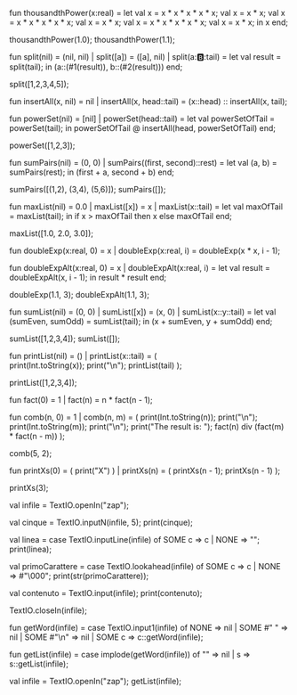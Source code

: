 fun thousandthPower(x:real) =
    let
        val x = x * x * x * x * x;
        val x = x * x; 
        val x = x * x * x * x * x;
        val x = x * x;
        val x = x * x * x * x * x;
        val x = x * x;
    in
        x
    end;

thousandthPower(1.0);
thousandthPower(1.1);

fun split(nil) = (nil, nil)
    | split([a]) = ([a], nil)
    | split(a::b::tail) =
        let
            val result = split(tail);
        in 
            (a::(#1(result)), b::(#2(result)))
        end;

split([1,2,3,4,5]);

fun insertAll(x, nil) = nil
    | insertAll(x, head::tail) = (x::head) :: insertAll(x, tail);

fun powerSet(nil) = [nil]
    | powerSet(head::tail) = 
        let
            val powerSetOfTail = powerSet(tail);
        in 
            powerSetOfTail @ insertAll(head, powerSetOfTail)
        end;

powerSet([1,2,3]);

fun sumPairs(nil) = (0, 0)
    | sumPairs((first, second)::rest) = 
        let
            val (a, b) = sumPairs(rest);
        in 
            (first + a, second + b)
        end;

sumPairs([(1,2), (3,4), (5,6)]);
sumPairs([]);

fun maxList(nil) = 0.0
    | maxList([x]) = x
    | maxList(x::tail) = 
        let
            val maxOfTail = maxList(tail);
        in
            if x > maxOfTail then 
                x
            else
                maxOfTail
        end;

maxList([1.0, 2.0, 3.0]);

fun doubleExp(x:real, 0) = x
    | doubleExp(x:real, i) = doubleExp(x * x, i - 1);

fun doubleExpAlt(x:real, 0) = x
    | doubleExpAlt(x:real, i) = 
        let
            val result = doubleExpAlt(x, i - 1);
        in 
            result * result
        end;

doubleExp(1.1, 3);
doubleExpAlt(1.1, 3);

fun sumList(nil) = (0, 0)
    | sumList([x]) = (x, 0)
    | sumList(x::y::tail) = 
        let
            val (sumEven, sumOdd) = sumList(tail);
        in 
            (x + sumEven, y + sumOdd)
        end;

sumList([1,2,3,4]);
sumList([]);

fun printList(nil) = ()
    | printList(x::tail) = 
        (   
            print(Int.toString(x));
            print("\n");
            printList(tail)
        );

printList([1,2,3,4]);

fun fact(0) = 1 
    | fact(n) = n * fact(n - 1);

fun comb(n, 0) = 1
    | comb(n, m) = (
        print(Int.toString(n));
        print("\n");
        print(Int.toString(m));
        print("\n");
        print("The result is: ");
        fact(n) div (fact(m) * fact(n - m))
    );

comb(5, 2);

fun printXs(0) = ( print("X") )
    | printXs(n) = (
        printXs(n - 1);
        printXs(n - 1)
    );

printXs(3);

val infile = TextIO.openIn("zap");

val cinque = TextIO.inputN(infile, 5);
print(cinque);

val linea = case TextIO.inputLine(infile) of 
        SOME c => c
        | NONE => "";
print(linea);

val primoCarattere = case TextIO.lookahead(infile) of 
        SOME c => c
        | NONE => #"\000";
print(str(primoCarattere));

val contenuto = TextIO.input(infile);
print(contenuto);

TextIO.closeIn(infile);

fun getWord(infile) = case TextIO.input1(infile) of 
        NONE => nil
        | SOME #" " => nil
        | SOME #"\n" => nil 
        | SOME c => c::getWord(infile);

fun getList(infile) = case implode(getWord(infile)) of 
        "" => nil
        | s => s::getList(infile);

val infile = TextIO.openIn("zap");
getList(infile);
